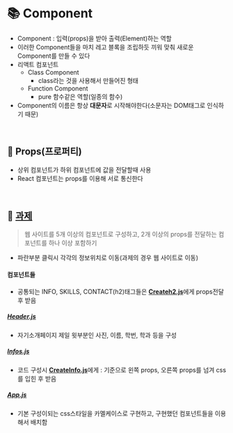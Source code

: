 # :books: Component
* Component : 입력(props)을 받아 출력(Element)하는 역할
* 이러한 Component들을 마치 레고 블록을 조립하듯 끼워 맞춰 새로운 Component를 만들 수 있다
* 리액트 컴포넌트
  * Class Component
    * class라는 것을 사용해서 만들어진 형태
  * Function Component
    * pure 함수같은 역할(일종의 함수)
* Component의 이름은 항상 **대문자**로 시작해야한다(소문자는 DOM태그로 인식하기 때문)

<br>

## :blue_book: Props(프로퍼티)
* 상위 컴포넌트가 하위 컴포넌트에 값을 전달할때 사용
* React 컴포넌트는 props를 이용해 서로 통신한다

<br>

## :pencil: <a href="https://kim-do-kyun.github.io/React/0405/build">과제</a>
>웹 사이트를 5개 이상의 컴포넌트로 구성하고,
>2개 이상의 props를 전달하는 컴포넌트를 하나 이상 포함하기
* 파란부분 클릭시 각각의 정보위치로 이동(과제의 경우 웹 사이트로 이동)

#### 컴포넌트들
* 공통되는 INFO, SKILLS, CONTACT(h2)태그들은 <strong><a href = "https://github.com/kim-do-kyun/React/blob/main/0405/src/jsxCode/Createh2.js">Createh2.js</a></strong>에게 props전달 후 받음
##### <a href = "https://github.com/kim-do-kyun/React/blob/main/0405/src/jsxCode/Header.js">Header.js</a>
* 자기소개페이지 제일 윗부분인 사진, 이름, 학번, 학과 등을 구성
##### <a href = "https://github.com/kim-do-kyun/React/blob/main/0405/src/jsxCode/Infos.js">Infos.js</a>
* 코드 구성시 <strong><a href="https://github.com/kim-do-kyun/React/blob/main/0405/src/jsxCode/CreateInfo.js">CreateInfo.js</a></strong>에게 : 기준으로 왼쪽 props, 오른쪽 props를 넘겨 css를 입힌 후 받음
##### <a href = "https://github.com/kim-do-kyun/React/blob/main/0405/src/App.js">App.js</a>
* 기본 구성이되는 css스타일을 카멜케이스로 구현하고, 구현했던 컴포넌트들을 이용해서 배치함
